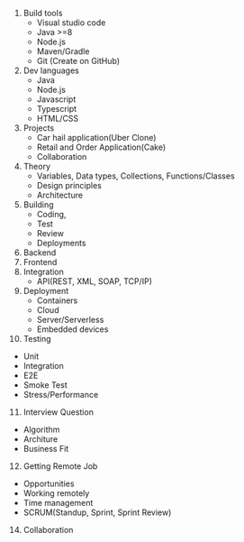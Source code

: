 1. Build tools
   - Visual studio code
   - Java >=8
   - Node.js
   - Maven/Gradle
   - Git (Create on GitHub)
2. Dev languages
   - Java
   - Node.js
   - Javascript
   - Typescript
   - HTML/CSS
3. Projects
   - Car hail application(Uber Clone)
   - Retail and Order Application(Cake)
   - Collaboration
4. Theory
   - Variables, Data types, Collections, Functions/Classes
   - Design principles
   - Architecture
5. Building
   - Coding, 
   - Test
   - Review
   - Deployments
6. Backend
7. Frontend
8. Integration
   - API(REST, XML, SOAP, TCP/IP)
9. Deployment
   - Containers
   - Cloud
   - Server/Serverless
   - Embedded devices
10. Testing
   - Unit
   - Integration
   - E2E
   - Smoke Test
   - Stress/Performance
11. Interview Question
   - Algorithm
   - Architure
   - Business Fit
12. Getting Remote Job
   - Opportunities
   - Working remotely
   - Time management
   - SCRUM(Standup, Sprint, Sprint Review)
14. Collaboration